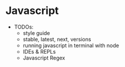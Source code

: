 # Javascript

- TODOs:
  - style guide
  - stable, latest, next, versions
  - running javascript in terminal with node
  - IDEs & REPLs
  - Javascript Regex
  